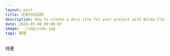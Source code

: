 ```yaml
---
layout: post
title: 垃圾代码回顾
description: How to create a docs site for your project with Bulma Clean Theme 
date: 2020-05-08 09:00:07
image: ../img/code.jpg
tags: 随笔
---
```


待更